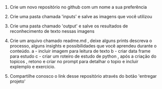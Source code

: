 1. Crie um novo repositório no github com um nome a sua preferência
2. Crie uma pasta chamada 'inputs' e salve as imagens que você utilizou
3. Crie uma pasta chamado 'output' e salve os resultados de reconhecimento de texto nessas imagens
4. Crie um arquivo chamado readme.md , deixe alguns prints descreva o processo, alguns insights e possibilidades que você aprendeu durante o conteúdo.
    a - incluir imagem para leitura de texto
    b - criar data frame para estudo
    c - criar um roteiro de estudo de python , após a criação do topicos , retono e criar no prompt para detalhar o topio e incluir explemplo e exercicio.
    
5. Compartilhe conosco o link desse repositório através do botão 'entregar projeto'